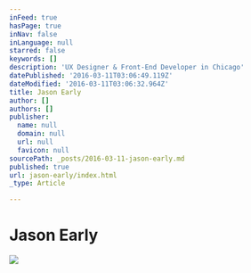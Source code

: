 ```yaml
---
inFeed: true
hasPage: true
inNav: false
inLanguage: null
starred: false
keywords: []
description: 'UX Designer & Front-End Developer in Chicago'
datePublished: '2016-03-11T03:06:49.119Z'
dateModified: '2016-03-11T03:06:32.964Z'
title: Jason Early
author: []
authors: []
publisher:
  name: null
  domain: null
  url: null
  favicon: null
sourcePath: _posts/2016-03-11-jason-early.md
published: true
url: jason-early/index.html
_type: Article

---
```

# Jason Early
![](https://the-grid-user-content.s3-us-west-2.amazonaws.com/36b96958-aff9-4e75-9b71-1fef89ec1dba.jpg)

#